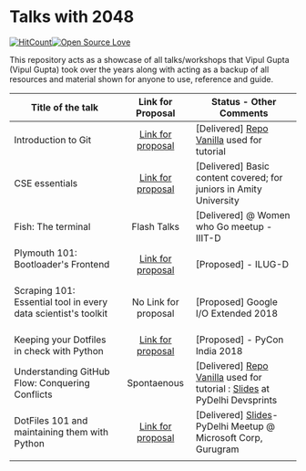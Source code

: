 # Talks with 2048

[![HitCount](http://hits.dwyl.io/vipulgupta2048/talkswith2048.svg)](http://hits.dwyl.io/vipulgupta2048/talkswith2048)[![Open Source Love](https://badges.frapsoft.com/os/v1/open-source.png?v=103)](https://github.com/ellerbrock/open-source-badges/)

This repository acts as a showcase of all talks/workshops that Vipul Gupta (Vipul Gupta) took over the years along with acting as a backup of all resources and material shown for anyone to use, reference and guide. 

| Title of the talk       | Link for Proposal| Status - Other Comments |
| --- |:---:|---|
| Introduction to Git     | [Link for proposal](https://github.com/ILUGD/talks/issues/45) | [Delivered] [Repo Vanilla](https://github.com/vipulgupta2048/vanilla) used for tutorial |
| CSE essentials     | [Link for proposal](https://github.com/asetalias/Logistics-and-Event-Contributions/issues/1)  | [Delivered] Basic content covered; for juniors in Amity University | 
| Fish: The terminal     | Flash Talks  | [Delivered] @ Women who Go meetup - IIIT-D | 
| Plymouth 101: Bootloader's Frontend     | [Link for proposal](https://github.com/ILUGD/talks/issues/80)  | [Proposed] - ILUG-D| 
| Scraping 101: Essential tool in every data scientist's toolkit     | No Link for proposal  | [Proposed] Google I/O Extended 2018 | 
| Keeping your Dotfiles in check with Python     | [Link for proposal](https://in.pycon.org/cfp/2018/proposals/keeping-your-dotfiles-in-check-with-python~dw7Xd/)  | [Proposed] - PyCon India 2018 | 
| Understanding GitHub Flow: Conquering Conflicts  | Spontaenous | [Delivered] [Repo Vanilla](https://github.com/vipulgupta2048/vanilla) used for tutorial : [Slides](http://sanyamkhurana.com/git-intro/) at PyDelhi Devsprints |
| DotFiles 101 and maintaining them with Python    | [Link for proposal](https://github.com/pydelhi/talks/issues/99)  | [Delivered] [Slides](https://slides.com/vipulgupta2048/dotpython-3/fullscreen)- PyDelhi Meetup @ Microsoft Corp, Gurugram | 
|||
